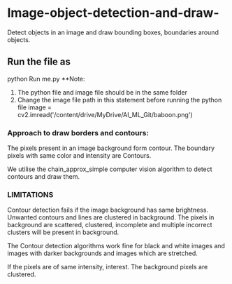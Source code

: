 # Image-object-detection-and-draw-
Detect objects in an image and draw bounding boxes, boundaries around objects.

## Run the file as

python Run me.py 
**Note:
1. The python file and image file should be in the same folder
2. Change the image file path in this statement before running the python file
   image = cv2.imread('/content/drive/MyDrive/AI_ML_Git/baboon.png')

### Approach to draw borders and contours:

The pixels present in an image background form contour. The boundary pixels with same color and intensity are Contours.

We utilise the chain_approx_simple computer vision algorithm to detect contours and draw them.

### LIMITATIONS

Contour detection fails if the image background has same brightness. Unwanted contours and lines are clustered in background. The pixels in background are scattered, clustered, incomplete and multiple incorrect clusters will be present in background.

The Contour detection algorithms work fine for black and white images and images with darker backgrounds and images which are stretched.

If the pixels are of same intensity, interest. The background pixels are clustered.


